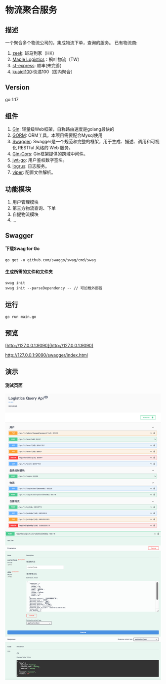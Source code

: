 # 物流聚合服务

## 描述
一个聚合多个物流公司的，集成物流下单，查询的服务。
已有物流商:
1. [zeek](https://www.zeek.one): 斑马到家（HK）
2. [Maple Logistics](http://www.25431010.tw/Search.php)：枫叶物流（TW）
3. [sf-express](https://www.sf-express.com/): 顺丰(未完善)
4. [kuaidi100](https://www.kuaidi100.com):快递100（国内聚合）

## Version
go 1.17

## 组件
1. [Gin](https://github.com/gin-gonic/gin): 轻量级Web框架，自称路由速度是golang最快的 
2. [GORM](https://gorm.io/index.html): ORM工具。本项目需要配合Mysql使用 
3. [Swagger](https://github.com/swaggo/swag): Swagger是一个规范和完整的框架，用于生成、描述、调用和可视化 RESTful 风格的 Web 服务。
4. [Gin-Cors](https://github.com/gin-contrib/cors): Gin框架提供的跨域中间件。
5. [jwt-go](https://github.com/dgrijalva/jwt-go): 用户鉴权数字签名。
6. [logrus](https://github.com/sirupsen/logrus): 日志服务。
7. [viper](https://github.com/spf13/viper): 配置文件解析。

## 功能模块
1. 用户管理模块
2. 第三方物流查询、下单
3. 自提物流模块
4. ...

## Swagger
#### 下载Swag for Go
```shell
go get -u github.com/swaggo/swag/cmd/swag
```

#### 生成所需的文件和文件夹

```shell
swag init
swag init --parseDependency -- // 可加载外部包
```

## 运行
```shell
go run main.go
```

## 预览
[http://127.0.0.1:9090](http://127.0.0.1:9090)

[http://127.0.0.1:9090/swagger/index.html ](http://127.0.0.1:9090/swagger/index.html )

## 演示
#### 测试页面
![demo1](https://github.com/Mzihao/go-logistics/blob/master/demo/demo.png)
![demo2](https://github.com/Mzihao/go-logistics/blob/master/demo/demo2.png)
